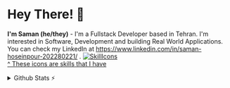 # Hey There! 👋
**I'm Saman (he/they)** - I'm a Fullstack Developer based in Tehran. I'm interested in Software, Development and building Real World Applications.
You can check my LinkedIn at https://www.linkedin.com/in/saman-hoseinpour-202280221/ .
[![SkillIcons](https://skillicons.dev/icons?i=html,css,tailwind,js,react,redux,materialui,nodejs,expressjs,mongodb,ts,graphql,nest,postgresql,regex,docker,kubernetes,redis,solidity,mysql,nginx,vscode,vite,github,netlify)](https://skillicons.dev)<br/>
[^ These icons are skills that I have](https://github.com/tandpfun/skill-icons)

<details>
  <summary>Github Stats ⚡</summary>
  
  <a href="#">![Github stats](https://github-readme-stats.vercel.app/api?username=samanhoseinpour&theme=blueberry&count_private=true&hide_border=true&line_height=20)</a>
  <a href="#">![Top Langs](https://github-readme-stats.vercel.app/api/top-langs/?username=samanhoseinpour&layout=compact&theme=blueberry&count_private=true&hide_border=true)</a>
</details>
